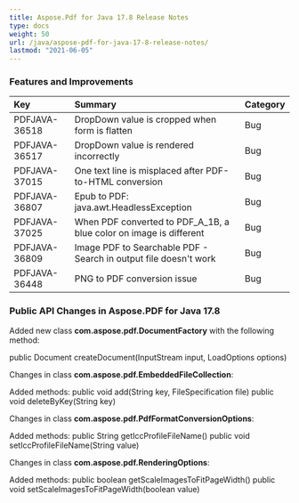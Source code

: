 ```yaml
---
title: Aspose.Pdf for Java 17.8 Release Notes
type: docs
weight: 50
url: /java/aspose-pdf-for-java-17-8-release-notes/
lastmod: "2021-06-05"
---
```


### **Features and Improvements**

|**Key**|**Summary**|**Category**|
| :- | :- | :- |
|PDFJAVA-36518|DropDown value is cropped when form is flatten|Bug|
|PDFJAVA-36517|DropDown value is rendered incorrectly|Bug|
|PDFJAVA-37015|One text line is misplaced after PDF-to-HTML conversion|Bug|
|PDFJAVA-36807|Epub to PDF: java.awt.HeadlessException|Bug|
|PDFJAVA-37025|When PDF converted to PDF_A_1B, a blue color on image is different|Bug|
|PDFJAVA-36809|Image PDF to Searchable PDF - Search in output file doesn't work|Bug|
|PDFJAVA-36448|PNG to PDF conversion issue|Bug|
### **Public API Changes in Aspose.PDF for Java 17.8**


Added new class **com.aspose.pdf.DocumentFactory** with the following method:

public Document createDocument(InputStream input, LoadOptions options)

Changes in class **com.aspose.pdf.EmbeddedFileCollection**:

Added methods:
public void add(String key, FileSpecification file)
public void deleteByKey(String key)

Changes in class **com.aspose.pdf.PdfFormatConversionOptions**:

Added methods:
public String getIccProfileFileName()
public void setIccProfileFileName(String value)

Changes in class **com.aspose.pdf.RenderingOptions**:

Added methods:
public boolean getScaleImagesToFitPageWidth()
public void setScaleImagesToFitPageWidth(boolean value)
